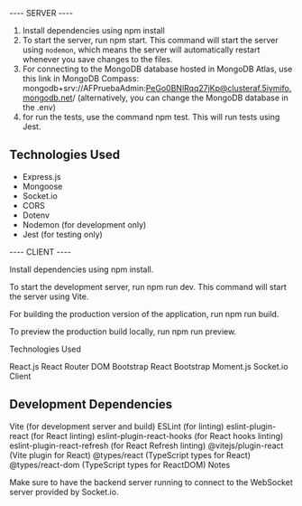 ---- SERVER ----

1. Install dependencies using npm install
2. To start the server, run npm start. This command will start the server using `nodemon`, which means the server will automatically restart whenever you save changes to the files.
3. For connecting to the MongoDB database hosted in MongoDB Atlas, use this link in MongoDB Compass: mongodb+srv://AFPruebaAdmin:PeGo0BNlRqq27jKp@clusteraf.5iymifo.mongodb.net/ (alternatively, you can change the MongoDB database in the .env)
4. for run the tests, use the command npm test. This will run tests using Jest.

## Technologies Used

- Express.js
- Mongoose
- Socket.io
- CORS
- Dotenv
- Nodemon (for development only)
- Jest (for testing only)


---- CLIENT ----

Install dependencies using npm install.

To start the development server, run npm run dev. This command will start the server using Vite.

For building the production version of the application, run npm run build.

To preview the production build locally, run npm run preview.

Technologies Used

React.js
React Router DOM
Bootstrap
React Bootstrap
Moment.js
Socket.io Client
## Development Dependencies

Vite (for development server and build)
ESLint (for linting)
eslint-plugin-react (for React linting)
eslint-plugin-react-hooks (for React hooks linting)
eslint-plugin-react-refresh (for React Refresh linting)
@vitejs/plugin-react (Vite plugin for React)
@types/react (TypeScript types for React)
@types/react-dom (TypeScript types for ReactDOM)
Notes

Make sure to have the backend server running to connect to the WebSocket server provided by Socket.io.





